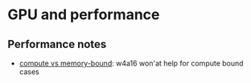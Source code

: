 # GPU and performance

## Performance notes

- [compute vs memory-bound]: w4a16 won'at help for compute bound cases

[compute vs memory-bound]: https://github.com/casper-hansen/AutoAWQ?tab=readme-ov-file#compute-bound-vs-memory-bound
